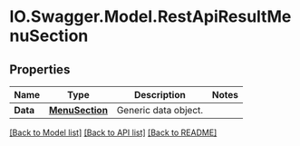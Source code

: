 # IO.Swagger.Model.RestApiResultMenuSection
## Properties

Name | Type | Description | Notes
------------ | ------------- | ------------- | -------------
**Data** | [**MenuSection**](MenuSection.md) | Generic data object. | 

[[Back to Model list]](../README.md#documentation-for-models) [[Back to API list]](../README.md#documentation-for-api-endpoints) [[Back to README]](../README.md)

